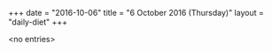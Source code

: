 +++
date = "2016-10-06"
title = "6 October 2016 (Thursday)"
layout = "daily-diet"
+++

\<no entries\>